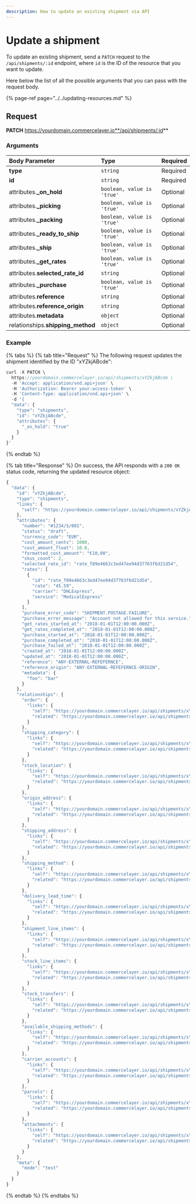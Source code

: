 ```yaml
---
description: How to update an existing shipment via API
---
```


# Update a shipment

To update an existing shipment, send a `PATCH` request to the `/api/shipments/:id` endpoint, where `id` is the ID of the resource that you want to update.

Here below the list of all the possible arguments that you can pass with the request body.

{% page-ref page="../../updating-resources.md" %}

## Request

**PATCH** https://yourdomain.commercelayer.io**/api/shipments/:id**

### Arguments

| Body Parameter | Type | Required |
| :--- | :--- | :--- |
| **type** | `string` | Required |
| **id** | `string` | Required |
| attributes.**\_on\_hold** | `boolean, value is 'true'` | Optional |
| attributes.**\_picking** | `boolean, value is 'true'` | Optional |
| attributes.**\_packing** | `boolean, value is 'true'` | Optional |
| attributes.**\_ready\_to\_ship** | `boolean, value is 'true'` | Optional |
| attributes.**\_ship** | `boolean, value is 'true'` | Optional |
| attributes.**\_get\_rates** | `boolean, value is 'true'` | Optional |
| attributes.**selected\_rate\_id** | `string` | Optional |
| attributes.**\_purchase** | `boolean, value is 'true'` | Optional |
| attributes.**reference** | `string` | Optional |
| attributes.**reference\_origin** | `string` | Optional |
| attributes.**metadata** | `object` | Optional |
| relationships.**shipping\_method** | `object` | Optional |

### Example

{% tabs %}
{% tab title="Request" %}
The following request updates the shipment identified by the ID "xYZkjABcde":

```javascript
curl -X PATCH \
  https://yourdomain.commercelayer.io/api/shipments/xYZkjABcde \
  -H 'Accept: application/vnd.api+json' \
  -H 'Authorization: Bearer your-access-token' \
  -H 'Content-Type: application/vnd.api+json' \
  -d '{
  "data": {
    "type": "shipments",
    "id": "xYZkjABcde",
    "attributes": {
      "_on_hold": "true"
    }
  }
}'
```
{% endtab %}

{% tab title="Response" %}
On success, the API responds with a `200 OK` status code, returning the updated resource object:

```javascript
{
  "data": {
    "id": "xYZkjABcde",
    "type": "shipments",
    "links": {
      "self": "https://yourdomain.commercelayer.io/api/shipments/xYZkjABcde"
    },
    "attributes": {
      "number": "#1234/S/001",
      "status": "draft",
      "currency_code": "EUR",
      "cost_amount_cents": 1000,
      "cost_amount_float": 10.0,
      "formatted_cost_amount": "€10,00",
      "skus_count": 2,
      "selected_rate_id": "rate_f89e4663c3ed47ee94d37763f6d21d54",
      "rates": [
        {
          "id": "rate_f89e4663c3ed47ee94d37763f6d21d54",
          "rate": "45.59",
          "carrier": "DHLExpress",
          "service": "MedicalExpress"
        }
      ],
      "purchase_error_code": "SHIPMENT.POSTAGE.FAILURE",
      "purchase_error_message": "Account not allowed for this service.",
      "get_rates_started_at": "2018-01-01T12:00:00.000Z",
      "get_rates_completed_at": "2018-01-01T12:00:00.000Z",
      "purchase_started_at": "2018-01-01T12:00:00.000Z",
      "purchase_completed_at": "2018-01-01T12:00:00.000Z",
      "purchase_failed_at": "2018-01-01T12:00:00.000Z",
      "created_at": "2018-01-01T12:00:00.000Z",
      "updated_at": "2018-01-01T12:00:00.000Z",
      "reference": "ANY-EXTERNAL-REFEFERNCE",
      "reference_origin": "ANY-EXTERNAL-REFEFERNCE-ORIGIN",
      "metadata": {
        "foo": "bar"
      }
    },
    "relationships": {
      "order": {
        "links": {
          "self": "https://yourdomain.commercelayer.io/api/shipments/xYZkjABcde/relationships/order",
          "related": "https://yourdomain.commercelayer.io/api/shipments/xYZkjABcde/order"
        }
      },
      "shipping_category": {
        "links": {
          "self": "https://yourdomain.commercelayer.io/api/shipments/xYZkjABcde/relationships/shipping_category",
          "related": "https://yourdomain.commercelayer.io/api/shipments/xYZkjABcde/shipping_category"
        }
      },
      "stock_location": {
        "links": {
          "self": "https://yourdomain.commercelayer.io/api/shipments/xYZkjABcde/relationships/stock_location",
          "related": "https://yourdomain.commercelayer.io/api/shipments/xYZkjABcde/stock_location"
        }
      },
      "origin_address": {
        "links": {
          "self": "https://yourdomain.commercelayer.io/api/shipments/xYZkjABcde/relationships/origin_address",
          "related": "https://yourdomain.commercelayer.io/api/shipments/xYZkjABcde/origin_address"
        }
      },
      "shipping_address": {
        "links": {
          "self": "https://yourdomain.commercelayer.io/api/shipments/xYZkjABcde/relationships/shipping_address",
          "related": "https://yourdomain.commercelayer.io/api/shipments/xYZkjABcde/shipping_address"
        }
      },
      "shipping_method": {
        "links": {
          "self": "https://yourdomain.commercelayer.io/api/shipments/xYZkjABcde/relationships/shipping_method",
          "related": "https://yourdomain.commercelayer.io/api/shipments/xYZkjABcde/shipping_method"
        }
      },
      "delivery_lead_time": {
        "links": {
          "self": "https://yourdomain.commercelayer.io/api/shipments/xYZkjABcde/relationships/delivery_lead_time",
          "related": "https://yourdomain.commercelayer.io/api/shipments/xYZkjABcde/delivery_lead_time"
        }
      },
      "shipment_line_items": {
        "links": {
          "self": "https://yourdomain.commercelayer.io/api/shipments/xYZkjABcde/relationships/shipment_line_items",
          "related": "https://yourdomain.commercelayer.io/api/shipments/xYZkjABcde/shipment_line_items"
        }
      },
      "stock_line_items": {
        "links": {
          "self": "https://yourdomain.commercelayer.io/api/shipments/xYZkjABcde/relationships/stock_line_items",
          "related": "https://yourdomain.commercelayer.io/api/shipments/xYZkjABcde/stock_line_items"
        }
      },
      "stock_transfers": {
        "links": {
          "self": "https://yourdomain.commercelayer.io/api/shipments/xYZkjABcde/relationships/stock_transfers",
          "related": "https://yourdomain.commercelayer.io/api/shipments/xYZkjABcde/stock_transfers"
        }
      },
      "available_shipping_methods": {
        "links": {
          "self": "https://yourdomain.commercelayer.io/api/shipments/xYZkjABcde/relationships/available_shipping_methods",
          "related": "https://yourdomain.commercelayer.io/api/shipments/xYZkjABcde/available_shipping_methods"
        }
      },
      "carrier_accounts": {
        "links": {
          "self": "https://yourdomain.commercelayer.io/api/shipments/xYZkjABcde/relationships/carrier_accounts",
          "related": "https://yourdomain.commercelayer.io/api/shipments/xYZkjABcde/carrier_accounts"
        }
      },
      "parcels": {
        "links": {
          "self": "https://yourdomain.commercelayer.io/api/shipments/xYZkjABcde/relationships/parcels",
          "related": "https://yourdomain.commercelayer.io/api/shipments/xYZkjABcde/parcels"
        }
      },
      "attachments": {
        "links": {
          "self": "https://yourdomain.commercelayer.io/api/shipments/xYZkjABcde/relationships/attachments",
          "related": "https://yourdomain.commercelayer.io/api/shipments/xYZkjABcde/attachments"
        }
      }
    },
    "meta": {
      "mode": "test"
    }
  }
}
```
{% endtab %}
{% endtabs %}

